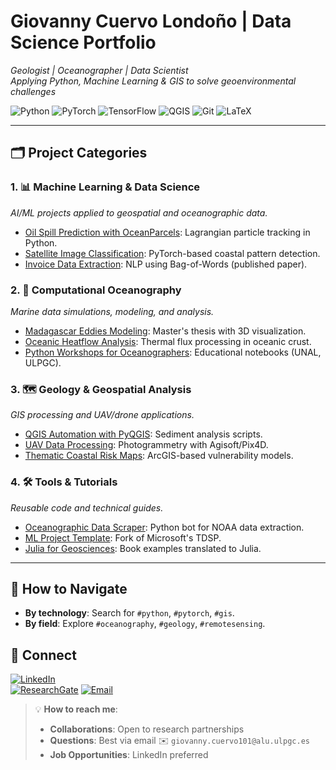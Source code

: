 # Giovanny Cuervo Londoño | Data Science Portfolio  
*Geologist | Oceanographer | Data Scientist*  
*Applying Python, Machine Learning & GIS to solve geoenvironmental challenges*  

![Python](https://img.shields.io/badge/Python-3.10+-blue?logo=python&logoColor=white)
![PyTorch](https://img.shields.io/badge/PyTorch-2.0+-red?logo=pytorch)
![TensorFlow](https://img.shields.io/badge/TensorFlow-2.12-orange?logo=tensorflow)
![QGIS](https://img.shields.io/badge/QGIS-3.28-green?logo=qgis&logoColor=white)
![Git](https://img.shields.io/badge/Git-F05032?logo=git&logoColor=white)
![LaTeX](https://img.shields.io/badge/LaTeX-008080?logo=latex&logoColor=white)

---

## 🗂️ **Project Categories**  

### 1. **📊 Machine Learning & Data Science**  
*AI/ML projects applied to geospatial and oceanographic data.*  
- [Oil Spill Prediction with OceanParcels](link): Lagrangian particle tracking in Python.  
- [Satellite Image Classification](link): PyTorch-based coastal pattern detection.  
- [Invoice Data Extraction](link): NLP using Bag-of-Words (published paper).  

### 2. **🌊 Computational Oceanography**  
*Marine data simulations, modeling, and analysis.*  
- [Madagascar Eddies Modeling](link): Master's thesis with 3D visualization.  
- [Oceanic Heatflow Analysis](https://github.com/gacuervol/oceanic-heatflow/tree/main): Thermal flux processing in oceanic crust.  
- [Python Workshops for Oceanographers](link): Educational notebooks (UNAL, ULPGC).  

### 3. **🗺️ Geology & Geospatial Analysis**  
*GIS processing and UAV/drone applications.*  
- [QGIS Automation with PyQGIS](link): Sediment analysis scripts.  
- [UAV Data Processing](link): Photogrammetry with Agisoft/Pix4D.  
- [Thematic Coastal Risk Maps](link): ArcGIS-based vulnerability models.  

### 4. **🛠️ Tools & Tutorials**  
*Reusable code and technical guides.*  
- [Oceanographic Data Scraper](link): Python bot for NOAA data extraction.  
- [ML Project Template](link): Fork of Microsoft's TDSP.  
- [Julia for Geosciences](link): Book examples translated to Julia.  

---

## 📌 **How to Navigate**  
- **By technology**: Search for `#python`, `#pytorch`, `#gis`.  
- **By field**: Explore `#oceanography`, `#geology`, `#remotesensing`.  

## 🔗 Connect
[![LinkedIn](https://img.shields.io/badge/LinkedIn-Giovanny_Cuervo-0077B5?style=for-the-badge&logo=linkedin)](linkedin.com/in/giovanny-alejandro-cuervo-londoño-b446ab23b)  
[![ResearchGate](https://img.shields.io/badge/ResearchGate-00CCBB?style=for-the-badge&logo=researchgate)]([https://researchgate.net/tu-perfil](https://www.researchgate.net/profile/Giovanny-Cuervo-Londono))  
[![Email](https://img.shields.io/badge/Email-giovanny.cuervo%40alu.ulpgc.es-D14836?style=for-the-badge&logo=gmail)](mailto:giovanny.cuervo101@alu.ulpgc.es)

> 💡 **How to reach me**:  
> - **Collaborations**: Open to research partnerships  
> - **Questions**: Best via email ✉️ `giovanny.cuervo101@alu.ulpgc.es` 
> - **Job Opportunities**: LinkedIn preferred

